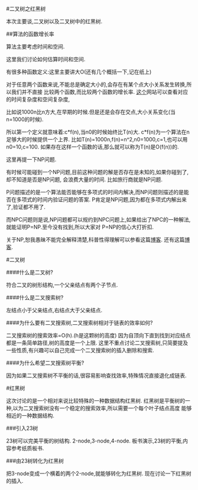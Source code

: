 #二叉树之红黑树

本次主要谈,二叉树以及二叉树中的红黑树.

##算法的函数增长率

算法主要考虑时间和空间.

这里我们讨论如何估算时间和空间.

有很多种函数定义:这里主要讲大O(还有几个概括一下,记在纸上)

对于任意两个函数来说,不能总是确定大小的,会存在有某个点大小关系发生转换,所以我们并不直接
比较两个函数,而比较两个函数的增长率.
[这个](http://bigocheatsheet.com)网站可以查看对应的时间复杂度和空间复杂度,

比如说1000n比n方大,在早期的时候.但是还是会存在交点,大小关系变化(当n=1000的时候).

所以第一个定义就意味着:c\*f(n),当n0的时候始终比T(n)大.
c\*f(n)为一个算法在n足够大的时候提供一个上界.
比如T(n)=1000n,f(n)=n^2,n0=1000,c=1,也可以用n0=10,c=100.
如果存在这样一个函数的话,那么就可以称为T(n)是O(f(n))的.

这里再提一下NP问题.

有时候可能碰到一个NP问题,目前这种问题的解是否存在是未知的,如果你碰到了,却不知道是否是NP问题,
会浪费大量的时间.
比如旅行商就是NP问题.

P问题描述的是一个算法能否能够在多项式的时间内解决,而NP问题则描述的是能否在多项式的时间内验证问题的答案.
P肯定是NP问题,因为都在多项式内解出来了,验证都不用了.

而NPC问题则是说,NP问题都可以规约到NPC问题上,如果给出了NPC的一种解法,就能证明P=NP.至今没有找到,所以大家对
P=NP的信心大打折扣.

关于NP,恕我愚昧不能完全解释清楚,科普性得理解可以参看这篇[博客](http://www.guokr.com/article/437662/).
还有这篇[博客](http://blog.sciencenet.cn/blog-327757-667308.html).

#二叉树

####什么是二叉树?

符合二叉的树形结构,一个父亲结点有两个子节点.

####什么是二叉搜索树?

左结点小于父亲结点,右结点大于父亲结点.

####为什么要有二叉搜索树,二叉搜索树相对于链表的效率如何?

二叉搜索树的搜索效率=O(h).(h是这颗树的高度)
因为自顶向下直到找到对应结点都是一条简单路径,树的高度是一个上限.
这里不重点讨论二叉搜索树,只简要提及一些性质,有兴趣可以自己完成一个二叉搜索树的插入删除和搜索.

####为什么希望二叉搜索树平衡?

因为如果二叉搜索树不平衡的话,很容易影响查找效率,特殊情况直接退化成链表.

#红黑树

这次讨论的是一个相对来说比较特殊的一种数据结构红黑树.
红黑树是平衡树的一种,以为二叉搜索树没有一个稳定的搜索效率,所以需要一个每个叶子结点高度
能够相近的一种数据结构.


###引入23树

23树可以完美平衡的树结构.
2-node,3-node,4-node.
板书演示,23树的平衡,内容参考纸质板书.

###由23树转化为红黑树

把3-node变成一个横着的两个2-node,就能够转化为红黑树.
现在讨论一下红黑树的插入.

